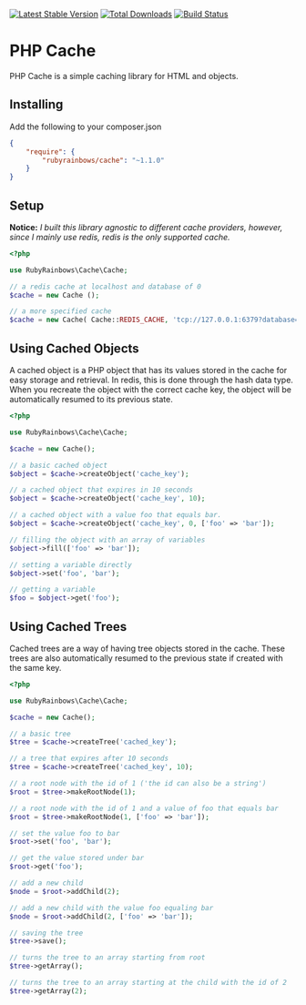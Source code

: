 [![Latest Stable Version](https://poser.pugx.org/rubyrainbows/cache/version.svg)](https://packagist.org/packages/rubyrainbows/cache)
[![Total Downloads](https://poser.pugx.org/rubyrainbows/cache/downloads.svg)](https://packagist.org/packages/rubyrainbows/cache)
[![Build Status](https://travis-ci.org/rubyrainbows/php-cache.png?branch=master)](https://travis-ci.org/rubyrainbows/php-cache)

# PHP Cache

PHP Cache is a simple caching library for HTML and objects.

## Installing

Add the following to your composer.json

```json
{
    "require": {
        "rubyrainbows/cache": "~1.1.0"
    }
}
```

## Setup

**Notice:** *I built this library agnostic to different cache providers, however, since I mainly use redis, redis is the only supported cache.*

```php
<?php

use RubyRainbows\Cache\Cache;

// a redis cache at localhost and database of 0
$cache = new Cache ();

// a more specified cache
$cache = new Cache( Cache::REDIS_CACHE, 'tcp://127.0.0.1:6379?database=0');
```

## Using Cached Objects

A cached object is a PHP object that has its values stored in the cache for easy storage and retrieval. In redis, this
is done through the hash data type. When you recreate the object with the correct cache key, the object will be automatically
resumed to its previous state.

```php
<?php

use RubyRainbows\Cache\Cache;

$cache = new Cache();

// a basic cached object
$object = $cache->createObject('cache_key'); 

// a cached object that expires in 10 seconds
$object = $cache->createObject('cache_key', 10);

// a cached object with a value foo that equals bar.
$object = $cache->createObject('cache_key', 0, ['foo' => 'bar']);

// filling the object with an array of variables
$object->fill(['foo' => 'bar']);

// setting a variable directly
$object->set('foo', 'bar');

// getting a variable
$foo = $object->get('foo');
```

## Using Cached Trees

Cached trees are a way of having tree objects stored in the cache. These trees are also automatically resumed to the 
previous state if created with the same key.

```php
<?php

use RubyRainbows\Cache\Cache;

$cache = new Cache();

// a basic tree
$tree = $cache->createTree('cached_key');

// a tree that expires after 10 seconds
$tree = $cache->createTree('cached_key', 10);

// a root node with the id of 1 ('the id can also be a string')
$root = $tree->makeRootNode(1);

// a root node with the id of 1 and a value of foo that equals bar
$root = $tree->makeRootNode(1, ['foo' => 'bar']);

// set the value foo to bar
$root->set('foo', 'bar');

// get the value stored under bar
$root->get('foo');

// add a new child
$node = $root->addChild(2);

// add a new child with the value foo equaling bar
$node = $root->addChild(2, ['foo' => 'bar']);

// saving the tree
$tree->save();

// turns the tree to an array starting from root
$tree->getArray();

// turns the tree to an array starting at the child with the id of 2
$tree->getArray(2);
```
